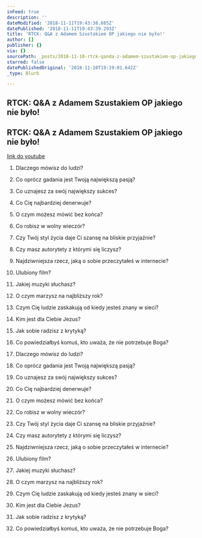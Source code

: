 ```yaml
---
inFeed: true
description: ''
dateModified: '2018-11-11T19:43:38.685Z'
datePublished: '2018-11-11T19:43:39.293Z'
title: 'RTCK: Q&A z Adamem Szustakiem OP jakiego nie było!'
author: []
publisher: {}
via: {}
sourcePath: _posts/2018-11-10-rtck-qanda-z-adamem-szustakiem-op-jakiego-nie-bylo.md
starred: false
datePublishedOriginal: '2018-11-10T19:19:01.642Z'
_type: Blurb

---
```

## RTCK: Q&A z Adamem Szustakiem OP jakiego nie było!

## RTCK: Q&A z Adamem Szustakiem OP jakiego nie było!
[link do youtube][0]

1. Dlaczego mówisz do ludzi?
2. Co oprócz gadania jest Twoją największą pasją?
3. Co uznajesz za swój największy sukces?
4. Co Cię najbardziej denerwuje?
5. O czym możesz mówić bez końca?
6. Co robisz w wolny wieczór?
7. Czy Twój styl życia daje Ci szansę na bliskie przyjaźnie?
8. Czy masz autorytety z którymi się liczysz?
9. Najdziwniejsza rzecz, jaką o sobie przeczytałeś w internecie?
10. Ulubiony film?
11. Jakiej muzyki słuchasz?
12. O czym marzysz na najbliższy rok?
13. Czym Cię ludzie zaskakują od kiedy jesteś znany w sieci?
14. Kim jest dla Ciebie Jezus?
15. Jak sobie radzisz z krytyką?
16. Co powiedziałbyś komuś, kto uważa, że nie potrzebuje Boga?

1. Dlaczego mówisz do ludzi?
2. Co oprócz gadania jest Twoją największą pasją?
3. Co uznajesz za swój największy sukces?
4. Co Cię najbardziej denerwuje?
5. O czym możesz mówić bez końca?
6. Co robisz w wolny wieczór?
7. Czy Twój styl życia daje Ci szansę na bliskie przyjaźnie?
8. Czy masz autorytety z którymi się liczysz?
9. Najdziwniejsza rzecz, jaką o sobie przeczytałeś w internecie?
10. Ulubiony film?
11. Jakiej muzyki słuchasz?
12. O czym marzysz na najbliższy rok?
13. Czym Cię ludzie zaskakują od kiedy jesteś znany w sieci?
14. Kim jest dla Ciebie Jezus?
15. Jak sobie radzisz z krytyką?
16. Co powiedziałbyś komuś, kto uważa, że nie potrzebuje Boga?

[0]: https://www.youtube.com/watch?v=oIaSl4dbu6c